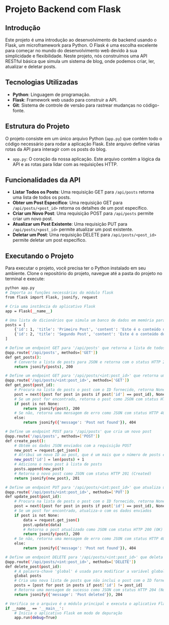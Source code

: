 # Projeto Backend com Flask

## Introdução
Este projeto é uma introdução ao desenvolvimento de backend usando o Flask, um microframework para Python. O Flask é uma escolha excelente para começar no mundo do desenvolvimento web devido à sua simplicidade e flexibilidade. Neste projeto, nós construímos uma API RESTful básica que simula um sistema de blog, onde podemos criar, ler, atualizar e deletar posts.

## Tecnologias Utilizadas
- **Python**: Linguagem de programação.
- **Flask**: Framework web usado para construir a API.
- **Git**: Sistema de controle de versão para rastrear mudanças no código-fonte.

## Estrutura do Projeto
O projeto consiste em um único arquivo Python (`app.py`) que contém todo o código necessário para rodar a aplicação Flask. Este arquivo define várias rotas da API para interagir com os posts do blog.

- `app.py`: O coração da nossa aplicação. Este arquivo contém a lógica da API e as rotas para lidar com as requisições HTTP.

## Funcionalidades da API
- **Listar Todos os Posts**: Uma requisição GET para `/api/posts` retorna uma lista de todos os posts.
- **Obter um Post Específico**: Uma requisição GET para `/api/posts/<post_id>` retorna os detalhes de um post específico.
- **Criar um Novo Post**: Uma requisição POST para `/api/posts` permite criar um novo post.
- **Atualizar um Post Existente**: Uma requisição PUT para `/api/posts/<post_id>` permite atualizar um post existente.
- **Deletar um Post**: Uma requisição DELETE para `/api/posts/<post_id>` permite deletar um post específico.

## Executando o Projeto
Para executar o projeto, você precisa ter o Python instalado em seu ambiente. Clone o repositório do projeto, navegue até a pasta do projeto no terminal e execute:

```bash
python app.py
# Importa as funções necessárias do módulo flask
from flask import Flask, jsonify, request

# Cria uma instância do aplicativo Flask
app = Flask(__name__)

# Uma lista de dicionários que simula um banco de dados em memória para armazenar posts
posts = [
    {'id': 1, 'title': 'Primeiro Post', 'content': 'Este é o conteúdo do primeiro post'},
    {'id': 2, 'title': 'Segundo Post', 'content': 'Este é o conteúdo do segundo post'}
]

# Define um endpoint GET para '/api/posts' que retorna a lista de todos os posts
@app.route('/api/posts', methods=['GET'])
def get_posts():
    # Converte a lista de posts para JSON e retorna com o status HTTP 200 (OK)
    return jsonify(posts), 200

# Define um endpoint GET para '/api/posts/<int:post_id>' que retorna um post específico pelo seu ID
@app.route('/api/posts/<int:post_id>', methods=['GET'])
def get_post(post_id):
    # Procura na lista de posts o post com o ID fornecido, retorna None se não for encontrado
    post = next((post for post in posts if post['id'] == post_id), None)
    # Se um post for encontrado, retorna o post como JSON com status HTTP 200 (OK)
    if post is not None:
        return jsonify(post), 200
    # Se não, retorna uma mensagem de erro como JSON com status HTTP 404 (Not Found)
    else:
        return jsonify({'message': 'Post not found'}), 404

# Define um endpoint POST para '/api/posts' que cria um novo post
@app.route('/api/posts', methods=['POST'])
def create_post():
    # Obtém os dados JSON enviados com a requisição POST
    new_post = request.get_json()
    # Atribui um novo ID ao post, que é um mais que o número de posts existentes
    new_post['id'] = len(posts) + 1
    # Adiciona o novo post à lista de posts
    posts.append(new_post)
    # Retorna o novo post como JSON com status HTTP 201 (Created)
    return jsonify(new_post), 201

# Define um endpoint PUT para '/api/posts/<int:post_id>' que atualiza um post existente pelo seu ID
@app.route('/api/posts/<int:post_id>', methods=['PUT'])
def update_post(post_id):
    # Procura na lista de posts o post com o ID fornecido, retorna None se não for encontrado
    post = next((post for post in posts if post['id'] == post_id), None)
    # Se um post for encontrado, atualiza-o com os dados enviados
    if post is not None:
        data = request.get_json()
        post.update(data)
        # Retorna o post atualizado como JSON com status HTTP 200 (OK)
        return jsonify(post), 200
    # Se não, retorna uma mensagem de erro como JSON com status HTTP 404 (Not Found)
    else:
        return jsonify({'message': 'Post not found'}), 404

# Define um endpoint DELETE para '/api/posts/<int:post_id>' que deleta um post específico pelo seu ID
@app.route('/api/posts/<int:post_id>', methods=['DELETE'])
def delete_post(post_id):
    # A palavra-chave 'global' é usada para modificar a variável global 'posts'
    global posts
    # Cria uma nova lista de posts que não inclui o post com o ID fornecido
    posts = [post for post in posts if post['id'] != post_id]
    # Retorna uma mensagem de sucesso como JSON com status HTTP 204 (No Content)
    return jsonify({'message': 'Post deleted'}), 204

# Verifica se o arquivo é o módulo principal e executa o aplicativo Flask
if __name__ == '__main__':
    # Inicia o aplicativo Flask em modo de depuração
    app.run(debug=True)
